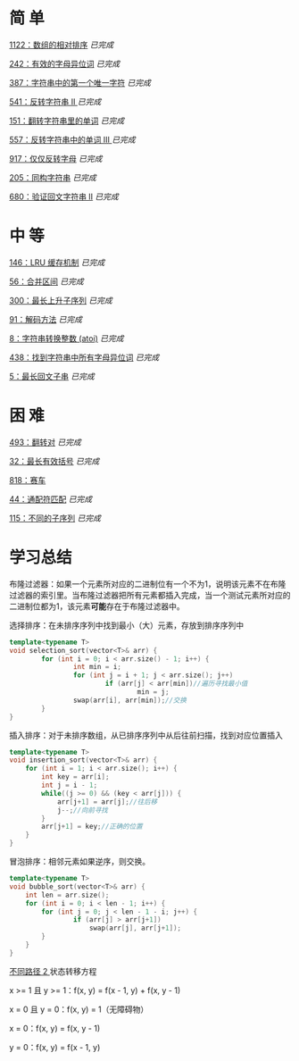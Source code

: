 # 简 单

[1122：数组的相对排序](https://github.com/libracjj/AlgorithmQIUZHAO/blob/master/Week_06/Leetcode_1122.cpp)           *已完成*          

[242：有效的字母异位词](https://github.com/libracjj/AlgorithmQIUZHAO/blob/master/Week_06/Leetcode_242.cpp)           *已完成*          

[387：字符串中的第一个唯一字符](https://github.com/libracjj/AlgorithmQIUZHAO/blob/master/Week_06/Leetcode_387.cpp)           *已完成*          

[541：反转字符串 II ](https://github.com/libracjj/AlgorithmQIUZHAO/blob/master/Week_06/Leetcode_541.cpp)           *已完成*          

[151：翻转字符串里的单词](https://github.com/libracjj/AlgorithmQIUZHAO/blob/master/Week_06/Leetcode_151.py)           *已完成*          

[557：反转字符串中的单词 III ](https://github.com/libracjj/AlgorithmQIUZHAO/blob/master/Week_06/Leetcode_557.py)           *已完成*          

[917：仅仅反转字母](https://github.com/libracjj/AlgorithmQIUZHAO/blob/master/Week_06/Leetcode_917.cpp)           *已完成*          

[205：同构字符串](https://github.com/libracjj/AlgorithmQIUZHAO/blob/master/Week_06/Leetcode_205.py)           *已完成*          

[680：验证回文字符串 Ⅱ](https://github.com/libracjj/AlgorithmQIUZHAO/blob/master/Week_06/Leetcode_680.cpp)           *已完成*          

# 中 等

[146：LRU 缓存机制](https://github.com/libracjj/AlgorithmQIUZHAO/blob/master/Week_06/Leetcode_146.py)           *已完成*          

[56：合并区间](https://github.com/libracjj/AlgorithmQIUZHAO/blob/master/Week_06/Leetcode_56.cpp)           *已完成*          

[300：最长上升子序列](https://github.com/libracjj/AlgorithmQIUZHAO/blob/master/Week_06/Leetcode_300.cpp)           *已完成*          

[91：解码方法](https://github.com/libracjj/AlgorithmQIUZHAO/blob/master/Week_06/Leetcode_91.cpp)           *已完成*          

[8：字符串转换整数 (atoi)](https://github.com/libracjj/AlgorithmQIUZHAO/blob/master/Week_06/Leetcode_8.cpp)           *已完成*          

[438：找到字符串中所有字母异位词](https://github.com/libracjj/AlgorithmQIUZHAO/blob/master/Week_06/Leetcode_438.cpp)           *已完成*          

[5：最长回文子串](https://github.com/libracjj/AlgorithmQIUZHAO/blob/master/Week_06/Leetcode_5.cpp)           *已完成*          

# 困 难

[493：翻转对](https://github.com/libracjj/AlgorithmQIUZHAO/blob/master/Week_06/Leetcode_493.cpp)           *已完成*          

[32：最长有效括号](https://github.com/libracjj/AlgorithmQIUZHAO/blob/master/Week_06/Leetcode_32.cpp)           *已完成*          

[818：赛车](https://leetcode-cn.com/problems/race-car/)

[44：通配符匹配](https://github.com/libracjj/AlgorithmQIUZHAO/blob/master/Week_06/Leetcode_44.cpp)           *已完成*          

[115：不同的子序列](https://github.com/libracjj/AlgorithmQIUZHAO/blob/master/Week_06/Leetcode_115.cpp)           *已完成*          

# 学习总结

布隆过滤器：如果一个元素所对应的二进制位有一个不为1，说明该元素不在布隆过滤器的索引里。当布隆过滤器把所有元素都插入完成，当一个测试元素所对应的二进制位都为1，该元素**可能**存在于布隆过滤器中。   



选择排序：在未排序序列中找到最小（大）元素，存放到排序序列中

```c++
template<typename T>
void selection_sort(vector<T>& arr) {
        for (int i = 0; i < arr.size() - 1; i++) {
                int min = i;
                for (int j = i + 1; j < arr.size(); j++)
                        if (arr[j] < arr[min])//遍历寻找最小值
                                min = j;
                swap(arr[i], arr[min]);//交换
        }
}
```

插入排序：对于未排序数组，从已排序序列中从后往前扫描，找到对应位置插入

```c++
template<typename T>
void insertion_sort(vector<T>& arr) {
    for (int i = 1; i < arr.size(); i++) {
        int key = arr[i];
        int j = i - 1;
        while((j >= 0) && (key < arr[j])) {
            arr[j+1] = arr[j];//往后移
            j--;//向前寻找
        }
        arr[j+1] = key;//正确的位置
    }
}
```

冒泡排序：相邻元素如果逆序，则交换。

```c++
template<typename T>
void bubble_sort(vector<T>& arr) {
    int len = arr.size();
    for (int i = 0; i < len - 1; i++) {
        for (int j = 0; j < len - 1 - i; j++) {
                if (arr[j] > arr[j+1])
                    swap(arr[j], arr[j+1]);
        }
    }
}
```

[不同路径 2 ](https://leetcode-cn.com/problems/unique-paths-ii/) 状态转移方程

x >= 1 且 y >= 1：f(x, y) = f(x - 1, y) + f(x, y - 1)

x = 0 且 y = 0：f(x, y) = 1（无障碍物）

x = 0：f(x, y) = f(x, y - 1)

y = 0：f(x, y) = f(x - 1, y)